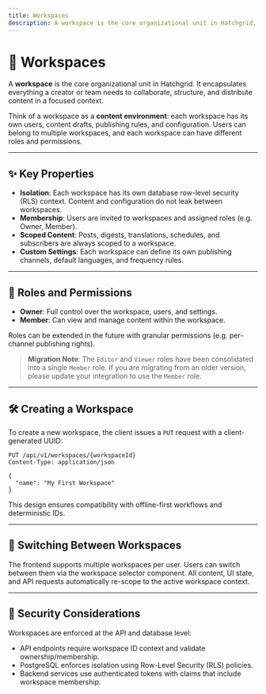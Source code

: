 ```yaml
---
title: Workspaces
description: A workspace is the core organizational unit in Hatchgrid, grouping users, content, and distribution settings.
---
```


# 🧩 Workspaces

A **workspace** is the core organizational unit in Hatchgrid. It encapsulates everything a creator or team needs to collaborate, structure, and distribute content in a focused context.

Think of a workspace as a **content environment**: each workspace has its own users, content drafts, publishing rules, and configuration. Users can belong to multiple workspaces, and each workspace can have different roles and permissions.

---

## ✨ Key Properties

- **Isolation**: Each workspace has its own database row-level security (RLS) context. Content and configuration do not leak between workspaces.
- **Membership**: Users are invited to workspaces and assigned roles (e.g. Owner, Member).
- **Scoped Content**: Posts, digests, translations, schedules, and subscribers are always scoped to a workspace.
- **Custom Settings**: Each workspace can define its own publishing channels, default languages, and frequency rules.

---

## 👥 Roles and Permissions

- **Owner**: Full control over the workspace, users, and settings.
- **Member**: Can view and manage content within the workspace.

Roles can be extended in the future with granular permissions (e.g. per-channel publishing rights).

> **Migration Note**: The `Editor` and `Viewer` roles have been consolidated into a single `Member` role. If you are migrating from an older version, please update your integration to use the `Member` role.

---

## 🛠 Creating a Workspace

To create a new workspace, the client issues a `PUT` request with a client-generated UUID:

```http
PUT /api/v1/workspaces/{workspaceId}
Content-Type: application/json

{
  "name": "My First Workspace"
}
```

This design ensures compatibility with offline-first workflows and deterministic IDs.

---

## 🔄 Switching Between Workspaces

The frontend supports multiple workspaces per user. Users can switch between them via the workspace selector component. All content, UI state, and API requests automatically re-scope to the active workspace context.

---

## 🔐 Security Considerations

Workspaces are enforced at the API and database level:

- API endpoints require workspace ID context and validate ownership/membership.
- PostgreSQL enforces isolation using Row-Level Security (RLS) policies.
- Backend services use authenticated tokens with claims that include workspace membership.
